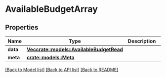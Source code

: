 # AvailableBudgetArray

## Properties

Name | Type | Description | Notes
------------ | ------------- | ------------- | -------------
**data** | [**Vec<crate::models::AvailableBudgetRead>**](AvailableBudgetRead.md) |  | 
**meta** | [**crate::models::Meta**](Meta.md) |  | 

[[Back to Model list]](../README.md#documentation-for-models) [[Back to API list]](../README.md#documentation-for-api-endpoints) [[Back to README]](../README.md)


